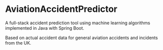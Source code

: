 # AviationAccidentPredictor
A full-stack accident prediction tool using machine learning algorithms implemented in Java with Spring Boot.

Based on actual accident data for general aviation accidents and incidents from the UK.
